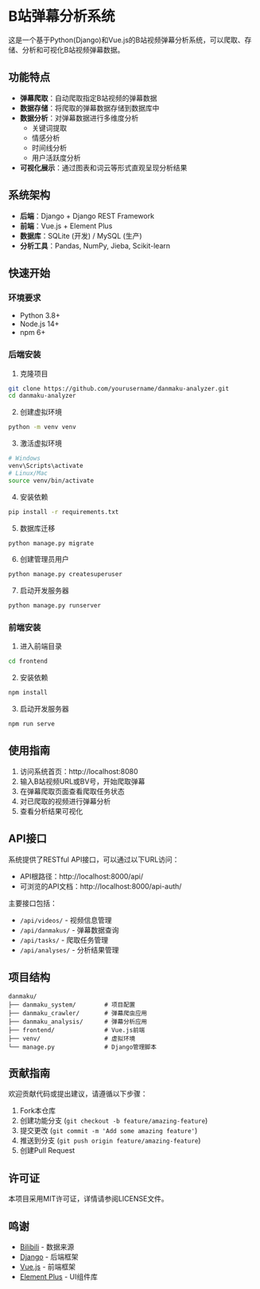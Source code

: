 # B站弹幕分析系统

这是一个基于Python(Django)和Vue.js的B站视频弹幕分析系统，可以爬取、存储、分析和可视化B站视频弹幕数据。

## 功能特点

- **弹幕爬取**：自动爬取指定B站视频的弹幕数据
- **数据存储**：将爬取的弹幕数据存储到数据库中
- **数据分析**：对弹幕数据进行多维度分析
  - 关键词提取
  - 情感分析
  - 时间线分析
  - 用户活跃度分析
- **可视化展示**：通过图表和词云等形式直观呈现分析结果

## 系统架构

- **后端**：Django + Django REST Framework
- **前端**：Vue.js + Element Plus
- **数据库**：SQLite (开发) / MySQL (生产)
- **分析工具**：Pandas, NumPy, Jieba, Scikit-learn

## 快速开始

### 环境要求

- Python 3.8+
- Node.js 14+
- npm 6+

### 后端安装

1. 克隆项目
```bash
git clone https://github.com/yourusername/danmaku-analyzer.git
cd danmaku-analyzer
```

2. 创建虚拟环境
```bash
python -m venv venv
```

3. 激活虚拟环境
```bash
# Windows
venv\Scripts\activate
# Linux/Mac
source venv/bin/activate
```

4. 安装依赖
```bash
pip install -r requirements.txt
```

5. 数据库迁移
```bash
python manage.py migrate
```

6. 创建管理员用户
```bash
python manage.py createsuperuser
```

7. 启动开发服务器
```bash
python manage.py runserver
```

### 前端安装

1. 进入前端目录
```bash
cd frontend
```

2. 安装依赖
```bash
npm install
```

3. 启动开发服务器
```bash
npm run serve
```

## 使用指南

1. 访问系统首页：http://localhost:8080
2. 输入B站视频URL或BV号，开始爬取弹幕
3. 在弹幕爬取页面查看爬取任务状态
4. 对已爬取的视频进行弹幕分析
5. 查看分析结果可视化

## API接口

系统提供了RESTful API接口，可以通过以下URL访问：

- API根路径：http://localhost:8000/api/
- 可浏览的API文档：http://localhost:8000/api-auth/

主要接口包括：

- `/api/videos/` - 视频信息管理
- `/api/danmakus/` - 弹幕数据查询
- `/api/tasks/` - 爬取任务管理
- `/api/analyses/` - 分析结果管理

## 项目结构

```
danmaku/
├── danmaku_system/        # 项目配置
├── danmaku_crawler/       # 弹幕爬虫应用
├── danmaku_analysis/      # 弹幕分析应用
├── frontend/              # Vue.js前端
├── venv/                  # 虚拟环境
└── manage.py              # Django管理脚本
```

## 贡献指南

欢迎贡献代码或提出建议，请遵循以下步骤：

1. Fork本仓库
2. 创建功能分支 (`git checkout -b feature/amazing-feature`)
3. 提交更改 (`git commit -m 'Add some amazing feature'`)
4. 推送到分支 (`git push origin feature/amazing-feature`)
5. 创建Pull Request

## 许可证

本项目采用MIT许可证，详情请参阅LICENSE文件。

## 鸣谢

- [Bilibili](https://www.bilibili.com/) - 数据来源
- [Django](https://www.djangoproject.com/) - 后端框架
- [Vue.js](https://vuejs.org/) - 前端框架
- [Element Plus](https://element-plus.org/) - UI组件库 